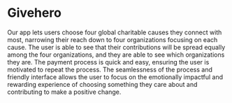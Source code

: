 # Givehero

Our app lets users choose four global charitable causes they connect with most, narrowing their reach down to four organizations focusing on each cause. The user is able to see that their contributions will be spread equally among the four organizations, and they are able to see which organizations they are. The payment process is quick and easy, ensuring the user is motivated to repeat the process. The seamlessness of the process and friendly interface allows the user to focus on the emotionally impactful and rewarding experience of choosing something they care about and contributing to make a positive change.
